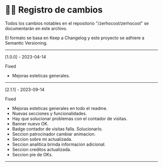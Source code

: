 # 📜📝 Registro de cambios

Todos los cambios notables en el repositorio "/zerhocool/zerhocool" se documentarán en este archivo.

El formato se basa en Keep a Changelog y este proyecto se adhiere a Semantic Versioning.

---

[1.0.0] - 2023-04-14

Fixed

- Mejoras esteticas generales.

---

[2.1.1] - 2023-09-14

Fixed

- Mejoras esteticas generales en todo el readme.
- Nuevas secciones y funcionalidades.
- Hay que solucionar problemas con el contador de visitas.
- Banner nuevo OK.
- Badge contador de visitas falla. Solucionarlo.
- Seccion patrocinador cambiar animacion.
- Seccion sobre mi actualizada.
- Seccion analitica brinda informacion adicional.
- Seccion creditos actualizada.
- Seccion pie de OKs.
---

